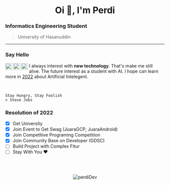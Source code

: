 
<h1 align="center">Oi 🙌, I'm Perdi</h1>

### Informatics Engineering Student
> University of Hasanuddin
---

### Say Hello
<p align="center">
  <a href="https://www.instagram.com/perdidev/">
    <img align="left" alt="PerdiDev's Instagram" width="22px" src="https://raw.githubusercontent.com/hussainweb/hussainweb/main/icons/instagram.png" />
  </a>
  <a href="https://twitter.com/malaikat___maut_">
    <img align="left" alt="PerdiDev | Twitter" width="22px" src="https://raw.githubusercontent.com/peterthehan/peterthehan/master/assets/twitter.svg" />
  </a>
  <a href="https://www.linkedin.com/in/perdidev/">
    <img align="left" alt="PerdiDev's LinkedIN" width="22px" src="https://raw.githubusercontent.com/peterthehan/peterthehan/master/assets/linkedin.svg" />
  </a>
</p>

I always interest with **new technology**. That's make me still alive.
The future interest as a student with AI. I hope can learn more in [2022](https://www.instagram.com/perdidev/)
about Artificial Intelegent.

</br>

```
Stay Hungry, Stay Foolish
> Steve Jobs
```
### Resolution of 2022
- [x] Get University
- [x] Join Event to Get Swag (JuaraGCP, JuaraAndroid)
- [x] Join Competitive Programing Competition
- [x] Join Community Base on Developer (GDSC)
- [ ] Build Project with Complex Fitur
- [ ] Stay With You ♥️

</br>
</br>

<p align="center"> <img src="https://github-readme-stats.vercel.app/api?username=perdiDev&show_icons=true&theme=radical" alt="perdiDev" />
